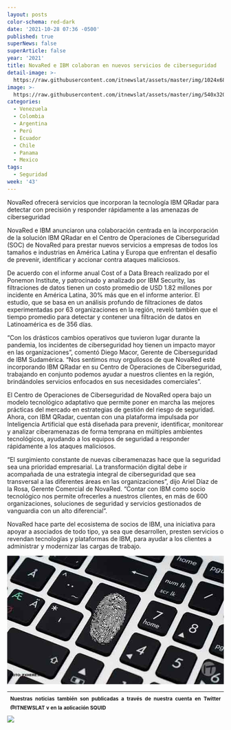 ```yaml
---
layout: posts
color-schema: red-dark
date: '2021-10-28 07:36 -0500'
published: true
superNews: false
superArticle: false
year: '2021'
title: NovaRed e IBM colaboran en nuevos servicios de ciberseguridad
detail-image: >-
  https://raw.githubusercontent.com/itnewslat/assets/master/img/1024x680/Seguridad-Informatica-g.jpg
image: >-
  https://raw.githubusercontent.com/itnewslat/assets/master/img/540x320/Seguridad-Informatica-p.jpg
categories:
  - Venezuela
  - Colombia
  - Argentina
  - Perú
  - Ecuador
  - Chile
  - Panama
  - Mexico
tags:
  - Seguridad
week: '43'
---
```

NovaRed ofrecerá servicios que incorporan la tecnología IBM QRadar para detectar con precisión y responder rápidamente a las amenazas de ciberseguridad

NovaRed e IBM anunciaron una colaboración centrada en la incorporación de la solución IBM QRadar en el Centro de Operaciones de Ciberseguridad (SOC) de NovaRed para prestar nuevos servicios a empresas de todos los tamaños e industrias en América Latina y Europa que enfrentan el desafío de prevenir, identificar y accionar contra ataques maliciosos.
 
De acuerdo con el informe anual Cost of a Data Breach realizado por el Ponemon Institute, y patrocinado y analizado por IBM Security, las filtraciones de datos tienen un costo promedio de USD 1.82 millones por incidente en América Latina, 30% más que en el informe anterior. El estudio, que se basa en un análisis profundo de filtraciones de datos experimentadas por 63 organizaciones en la región, reveló también que el tiempo promedio para detectar y contener una filtración de datos en Latinoamérica es de 356 días.
 
“Con los drásticos cambios operativos que tuvieron lugar durante la pandemia, los incidentes de ciberseguridad hoy tienen un impacto mayor en las organizaciones”, comentó Diego Macor, Gerente de Ciberseguridad de IBM Sudamérica. “Nos sentimos muy orgullosos de que NovaRed esté incorporando IBM QRadar en su Centro de Operaciones de Ciberseguridad, trabajando en conjunto podemos ayudar a nuestros clientes en la región, brindándoles servicios enfocados en sus necesidades comerciales”.
 
El Centro de Operaciones de Ciberseguridad de NovaRed opera bajo un modelo tecnológico adaptativo que permite poner en marcha las mejores prácticas del mercado en estrategias de gestión del riesgo de seguridad. Ahora, con IBM QRadar, cuentan con una plataforma impulsada por Inteligencia Artificial  que está diseñada para prevenir, identificar, monitorear y analizar ciberamenazas de forma temprana en múltiples ambientes tecnológicos, ayudando a los equipos de seguridad a responder rápidamente a los ataques maliciosos.
 
“El surgimiento constante de nuevas ciberamenazas hace que la seguridad sea una prioridad empresarial. La transformación digital debe ir acompañada de una estrategia integral de ciberseguridad que sea transversal a las diferentes áreas en las organizaciones”, dijo Ariel Díaz de la Rosa, Gerente Comercial de NovaRed. “Contar con IBM como socio tecnológico nos permite ofrecerles a nuestros clientes, en más de 600 organizaciones, soluciones de seguridad y servicios gestionados de vanguardia con un alto diferencial”.
 
NovaRed hace parte del ecosistema de socios de IBM, una iniciativa para apoyar a asociados de todo tipo, ya sea que desarrollen, presten servicios o revendan tecnologías y plataformas de IBM, para ayudar a los clientes a administrar y modernizar las cargas de trabajo.

![](https://raw.githubusercontent.com/itnewslat/assets/master/img/540x320/Seguridad-Informatica-p.jpg)

<table style="height: 42px;" width="569">
<tbody>
<tr>
<td style="text-align: justify;"><sub><strong>Nuestras noticias también son publicadas a través de nuestra cuenta en Twitter <a href="https://twitter.com/itnewslat?lang=es">@ITNEWSLAT</a> y en la aplicación <a href="https://squidapp.co/en/">SQUID</a></strong></sub></td>
</tr>
</tbody>
</table>

<img src="https://tracker.metricool.com/c3po.jpg?hash=56f88a41e39ab42c063cc51676587a04"/>
